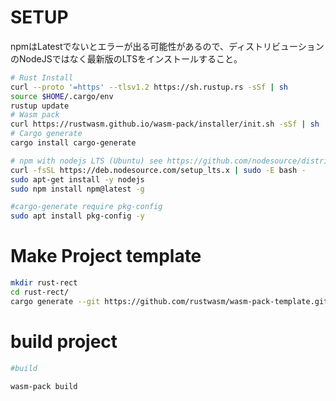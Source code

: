 # SETUP

npmはLatestでないとエラーが出る可能性があるので、ディストリビューションのNodeJSではなく最新版のLTSをインストールすること。

```sh
# Rust Install
curl --proto '=https' --tlsv1.2 https://sh.rustup.rs -sSf | sh
source $HOME/.cargo/env
rustup update
# Wasm pack
curl https://rustwasm.github.io/wasm-pack/installer/init.sh -sSf | sh
# Cargo generate
cargo install cargo-generate

# npm with nodejs LTS (Ubuntu) see https://github.com/nodesource/distributions
curl -fsSL https://deb.nodesource.com/setup_lts.x | sudo -E bash -
sudo apt-get install -y nodejs
sudo npm install npm@latest -g

#cargo-generate require pkg-config
sudo apt install pkg-config -y
```

# Make Project template
```sh
mkdir rust-rect
cd rust-rect/
cargo generate --git https://github.com/rustwasm/wasm-pack-template.git
```

# build project

```sh
#build

wasm-pack build
````